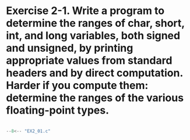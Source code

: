 # Exercise 2-1. Write a program to determine the ranges of char, short, int, and long variables, both signed and unsigned, by printing appropriate values from standard headers and by direct computation. Harder if you compute them: determine the ranges of the various floating-point types.

``` c

--8<-- "EX2_01.c"

```
